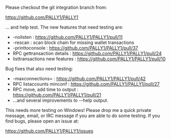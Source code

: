 Please checkout the git integration branch from:

https://github.com/PALLY1/PALLY1

... and help test.  The new features that need testing are:

* -nolisten : https://github.com/PALLY1/PALLY1/pull/11
* -rescan : scan block chain for missing wallet transactions
* -printtoconsole : https://github.com/PALLY1/PALLY1/pull/37
* RPC gettransaction details : https://github.com/PALLY1/PALLY1/pull/24
* listtransactions new features : https://github.com/PALLY1/PALLY1/pull/10

Bug fixes that also need testing:

* -maxconnections= : https://github.com/PALLY1/PALLY1/pull/42
* RPC listaccounts minconf : https://github.com/PALLY1/PALLY1/pull/27
* RPC move, add time to output : https://github.com/PALLY1/PALLY1/pull/21
* ...and several improvements to --help output.

This needs more testing on Windows!  Please drop me a quick private message, email, or IRC message if you are able to do some testing.  If you find bugs, please open an issue at:

https://github.com/PALLY1/PALLY1/issues
